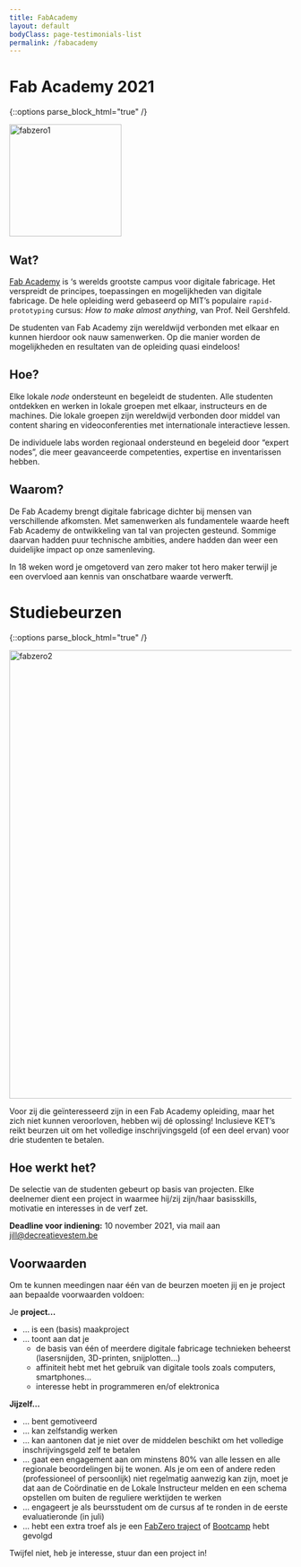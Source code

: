 ```yaml
---
title: FabAcademy
layout: default
bodyClass: page-testimonials-list
permalink: /fabacademy
---
```


<div class="intro intro-med">
  <div class="container">
    <div class="row">
      <div class="col-12">
        <h1>Fab Academy 2021</h1>
      </div>
    </div>
  </div>
</div>

{::options parse_block_html="true" /}
<div class="container">
<div class="row">
<div class="col-12">

<img src="{{site.baseurl}}/assets/images/fabacademy/image1.png" alt="fabzero1" style="width:auto;height:200px;" text-align="center">

## Wat?
[Fab Academy](https://fabacademy.org/) is ‘s werelds grootste campus voor digitale fabricage. Het verspreidt de principes, toepassingen en mogelijkheden van digitale fabricage. De hele opleiding werd gebaseerd op MIT’s populaire `rapid-prototyping` cursus: *How to make almost anything*, van Prof. Neil Gershfeld.

De studenten van Fab Academy zijn wereldwijd verbonden met elkaar en kunnen hierdoor ook nauw samenwerken. Op die manier worden de mogelijkheden en resultaten van de opleiding quasi eindeloos!

## Hoe?
Elke lokale *node* ondersteunt en begeleidt de studenten. Alle studenten ontdekken en werken in lokale groepen met elkaar, instructeurs en de machines. Die lokale groepen zijn wereldwijd verbonden door middel van content sharing en videoconferenties met internationale interactieve lessen.

De individuele labs worden regionaal ondersteund en begeleid door “expert nodes”, die meer geavanceerde competenties, expertise en inventarissen hebben. 

## Waarom?
De Fab Academy brengt digitale fabricage dichter bij mensen van verschillende afkomsten. Met samenwerken als fundamentele waarde heeft Fab Academy de ontwikkeling van tal van projecten gesteund. Sommige daarvan hadden puur technische ambities, andere hadden dan weer een duidelijke impact op onze samenleving. 

In 18 weken word je omgetoverd van zero maker tot hero maker terwijl je een overvloed aan kennis van onschatbare waarde verwerft.


</div>
</div>
</div>
<div class="intro intro-med">
<div class="container">
<div class="row">
<div class="col-12">
<a name="studiebeurs"></a> 
<h1>Studiebeurzen</h1>
</div>
</div>
</div>
</div>

{::options parse_block_html="true" /}
<div class="container">
<div class="row">
<div class="col-12">
  
<img src="{{site.baseurl}}/assets/images/fabacademy/image2.png" alt="fabzero2" style="width:auto;height:800px;" text-align="center">  

Voor zij die geïnteresseerd zijn in een Fab Academy opleiding, maar het zich niet kunnen veroorloven, hebben wij dé oplossing! Inclusieve KET’s reikt beurzen uit om het volledige inschrijvingsgeld (of een deel ervan) voor drie studenten te betalen.

## Hoe werkt het?
De selectie van de studenten gebeurt op basis van projecten. Elke deelnemer dient een project in waarmee hij/zij zijn/haar basisskills, motivatie en interesses in de verf zet.

**Deadline voor indiening:** 10 november 2021, via mail aan <a href="mailto:jill@decreatievestem.be?SUBJECT=Indiening Project voor Studiebeurs Inclusieve KET's">jill@decreatievestem.be</a>

## Voorwaarden

Om te kunnen meedingen naar één van de beurzen moeten jij en je project aan bepaalde voorwaarden voldoen:

Je **project...**

* … is een (basis) maakproject
* … toont aan dat je 
    * de basis van één of meerdere digitale fabricage technieken beheerst (lasersnijden, 3D-printen, snijplotten…)
    * affiniteit hebt met het gebruik van digitale tools zoals computers, smartphones…
    * interesse hebt in programmeren en/of elektronica
    
**Jijzelf…**

* … bent gemotiveerd
* … kan zelfstandig werken
* … kan aantonen dat je niet over de middelen beschikt om het volledige inschrijvingsgeld zelf te betalen
* … gaat een engagement aan om minstens 80% van alle lessen en alle regionale beoordelingen bij te wonen. Als je om een of andere reden (professioneel of persoonlijk) niet regelmatig aanwezig kan zijn, moet je dat aan de Coördinatie en de Lokale Instructeur melden en een schema opstellen om buiten de reguliere werktijden te werken
* … engageert je als beursstudent om de cursus af te ronden in de eerste evaluatieronde (in juli)
* … hebt een extra troef als je een [FabZero traject]({{site.baseurl}}/fabzero) of [Bootcamp]({{site.baseurl}}/bootcamp) hebt gevolgd

Twijfel niet, heb je interesse, stuur dan een project in!

</div>
</div>
</div>

